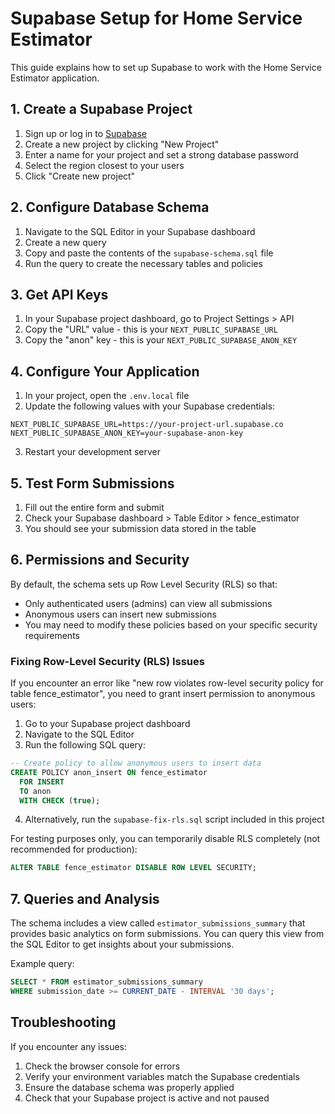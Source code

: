 # Supabase Setup for Home Service Estimator

This guide explains how to set up Supabase to work with the Home Service Estimator application.

## 1. Create a Supabase Project

1. Sign up or log in to [Supabase](https://supabase.com/)
2. Create a new project by clicking "New Project"
3. Enter a name for your project and set a strong database password
4. Select the region closest to your users
5. Click "Create new project"

## 2. Configure Database Schema

1. Navigate to the SQL Editor in your Supabase dashboard
2. Create a new query
3. Copy and paste the contents of the `supabase-schema.sql` file
4. Run the query to create the necessary tables and policies

## 3. Get API Keys

1. In your Supabase project dashboard, go to Project Settings > API
2. Copy the "URL" value - this is your `NEXT_PUBLIC_SUPABASE_URL`
3. Copy the "anon" key - this is your `NEXT_PUBLIC_SUPABASE_ANON_KEY`

## 4. Configure Your Application

1. In your project, open the `.env.local` file
2. Update the following values with your Supabase credentials:

```
NEXT_PUBLIC_SUPABASE_URL=https://your-project-url.supabase.co
NEXT_PUBLIC_SUPABASE_ANON_KEY=your-supabase-anon-key
```

3. Restart your development server

## 5. Test Form Submissions

1. Fill out the entire form and submit
2. Check your Supabase dashboard > Table Editor > fence_estimator
3. You should see your submission data stored in the table

## 6. Permissions and Security

By default, the schema sets up Row Level Security (RLS) so that:

- Only authenticated users (admins) can view all submissions
- Anonymous users can insert new submissions
- You may need to modify these policies based on your specific security requirements

### Fixing Row-Level Security (RLS) Issues

If you encounter an error like "new row violates row-level security policy for table fence_estimator", you need to grant insert permission to anonymous users:

1. Go to your Supabase project dashboard
2. Navigate to the SQL Editor
3. Run the following SQL query:

```sql
-- Create policy to allow anonymous users to insert data
CREATE POLICY anon_insert ON fence_estimator
  FOR INSERT
  TO anon
  WITH CHECK (true);
```

4. Alternatively, run the `supabase-fix-rls.sql` script included in this project

For testing purposes only, you can temporarily disable RLS completely (not recommended for production):

```sql
ALTER TABLE fence_estimator DISABLE ROW LEVEL SECURITY;
```

## 7. Queries and Analysis

The schema includes a view called `estimator_submissions_summary` that provides basic analytics on form submissions. You can query this view from the SQL Editor to get insights about your submissions.

Example query:
```sql
SELECT * FROM estimator_submissions_summary
WHERE submission_date >= CURRENT_DATE - INTERVAL '30 days';
```

## Troubleshooting

If you encounter any issues:

1. Check the browser console for errors
2. Verify your environment variables match the Supabase credentials
3. Ensure the database schema was properly applied
4. Check that your Supabase project is active and not paused
